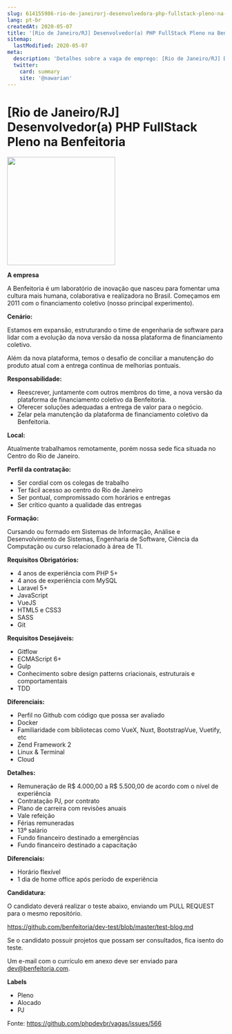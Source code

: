 ```yaml
---
slug: 614155986-rio-de-janeirorj-desenvolvedora-php-fullstack-pleno-na-benfeitoria
lang: pt-br
createdAt: 2020-05-07
title: '[Rio de Janeiro/RJ] Desenvolvedor(a) PHP FullStack Pleno na Benfeitoria - Vaga de Emprego'
sitemap:
  lastModified: 2020-05-07
meta:
  description: 'Detalhes sobre a vaga de emprego: [Rio de Janeiro/RJ] Desenvolvedor(a) PHP FullStack Pleno na Benfeitoria'
  twitter:
    card: summary
    site: '@nawarian'
---
```


# [Rio de Janeiro/RJ] Desenvolvedor(a) PHP FullStack Pleno na Benfeitoria

<img width="250px" src="https://benfeitoria.com/v2/dist/img/benfeitoria/logo/pink.png">

**A empresa**

A Benfeitoria é um laboratório de inovação que nasceu para fomentar uma cultura mais humana, colaborativa e realizadora no Brasil. Começamos em 2011 com o financiamento coletivo (nosso principal experimento).

**Cenário:**

Estamos em expansão, estruturando o time de engenharia de software para lidar com a evolução da  nova versão da nossa plataforma de financiamento coletivo.

Além da nova plataforma, temos o desafio de conciliar a manutenção do produto atual com a entrega continua de melhorias pontuais.

**Responsabilidade:**

- Reescrever, juntamente com outros membros do time, a nova versão da plataforma de financiamento coletivo da Benfeitoria.
- Oferecer soluções adequadas a entrega de valor para o negócio.
- Zelar pela manutenção da plataforma de financiamento coletivo da Benfeitoria.

**Local:**

Atualmente trabalhamos remotamente, porém nossa sede fica situada no Centro do Rio de Janeiro.

**Perfil da contratação:**

- Ser cordial com os colegas de trabalho
- Ter fácil acesso ao centro do Rio de Janeiro
- Ser pontual, compromissado com horários e entregas
- Ser crítico quanto a qualidade das entregas

**Formação:**

Cursando ou formado em Sistemas de Informação, Análise e Desenvolvimento de Sistemas, Engenharia de Software, Ciência da Computação ou curso relacionado à área de TI.

**Requisitos Obrigatórios:**

- 4 anos de experiência com PHP 5+
- 4 anos de experiência com MySQL
- Laravel 5+
- JavaScript
- VueJS
- HTML5 e CSS3
- SASS
- Git

**Requisitos Desejáveis:**

- Gitflow
- ECMAScript 6+
- Gulp
- Conhecimento sobre design patterns criacionais, estruturais e comportamentais
- TDD

**Diferenciais:**

- Perfil no Github com código que possa ser avaliado
- Docker
- Familiaridade com bibliotecas como VueX, Nuxt, BootstrapVue, Vuetify, etc
- Zend Framework 2
- Linux & Terminal
- Cloud

**Detalhes:**

- Remuneração de R$ 4.000,00 a R$ 5.500,00 de acordo com o nível de experiência
- Contratação PJ, por contrato
- Plano de carreira com revisões anuais
- Vale refeição
- Férias remuneradas
- 13º salário
- Fundo financeiro destinado a emergências
- Fundo financeiro destinado a capacitação

**Diferenciais:**

- Horário flexível
- 1 dia de home office após período de experiência

**Candidatura:**

O candidato deverá realizar o teste abaixo, enviando um PULL REQUEST para o mesmo repositório.

https://github.com/benfeitoria/dev-test/blob/master/test-blog.md

Se o candidato possuir projetos que possam ser consultados, fica isento do teste.

Um e-mail com o currículo em anexo deve ser enviado para [dev@benfeitoria.com](dev@benfeitoria.com).

**Labels**

- Pleno
- Alocado
- PJ

Fonte: https://github.com/phpdevbr/vagas/issues/566